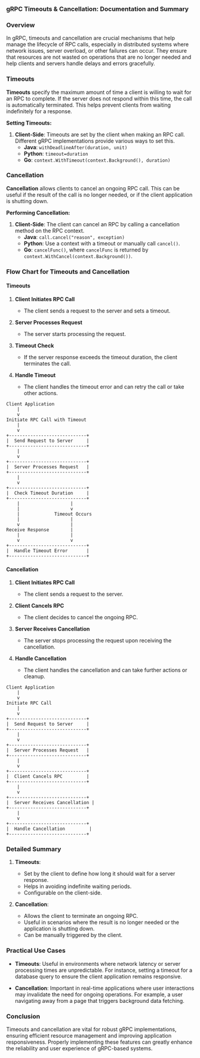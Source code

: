 ### gRPC Timeouts & Cancellation: Documentation and Summary

### Overview

In gRPC, timeouts and cancellation are crucial mechanisms that help manage the lifecycle of RPC calls, especially in distributed systems where network issues, server overload, or other failures can occur. They ensure that resources are not wasted on operations that are no longer needed and help clients and servers handle delays and errors gracefully.

### Timeouts

**Timeouts** specify the maximum amount of time a client is willing to wait for an RPC to complete. If the server does not respond within this time, the call is automatically terminated. This helps prevent clients from waiting indefinitely for a response.

**Setting Timeouts:**

1. **Client-Side**: Timeouts are set by the client when making an RPC call. Different gRPC implementations provide various ways to set this.
    - **Java**: `withDeadlineAfter(duration, unit)`
    - **Python**: `timeout=duration`
    - **Go**: `context.WithTimeout(context.Background(), duration)`

### Cancellation

**Cancellation** allows clients to cancel an ongoing RPC call. This can be useful if the result of the call is no longer needed, or if the client application is shutting down.

**Performing Cancellation:**

1. **Client-Side**: The client can cancel an RPC by calling a cancellation method on the RPC context.
    - **Java**: `call.cancel("reason", exception)`
    - **Python**: Use a context with a timeout or manually call `cancel()`.
    - **Go**: `cancelFunc()`, where `cancelFunc` is returned by `context.WithCancel(context.Background())`.

### Flow Chart for Timeouts and Cancellation

#### Timeouts

1. **Client Initiates RPC Call**
   - The client sends a request to the server and sets a timeout.

2. **Server Processes Request**
   - The server starts processing the request.

3. **Timeout Check**
   - If the server response exceeds the timeout duration, the client terminates the call.

4. **Handle Timeout**
   - The client handles the timeout error and can retry the call or take other actions.

```plaintext
Client Application
    |
    v
Initiate RPC Call with Timeout
    |
    v
+-----------------------------+
|  Send Request to Server     |
+-----------------------------+
    |
    v
+-----------------------------+
|  Server Processes Request   |
+-----------------------------+
    |
    v
+-----------------------------+
|  Check Timeout Duration     |
+-----------------------------+
    |                   |
    |                   v
    |             Timeout Occurs
    |                   |
    v                   |
Receive Response        |
    |                   |
    v                   v
+-----------------------------+
|  Handle Timeout Error       |
+-----------------------------+
```

#### Cancellation

1. **Client Initiates RPC Call**
   - The client sends a request to the server.

2. **Client Cancels RPC**
   - The client decides to cancel the ongoing RPC.

3. **Server Receives Cancellation**
   - The server stops processing the request upon receiving the cancellation.

4. **Handle Cancellation**
   - The client handles the cancellation and can take further actions or cleanup.

```plaintext
Client Application
    |
    v
Initiate RPC Call
    |
    v
+-----------------------------+
|  Send Request to Server     |
+-----------------------------+
    |
    v
+-----------------------------+
|  Server Processes Request   |
+-----------------------------+
    |
    v
+-----------------------------+
|  Client Cancels RPC         |
+-----------------------------+
    |
    v
+-----------------------------+
|  Server Receives Cancellation |
+-----------------------------+
    |
    v
+-----------------------------+
|  Handle Cancellation         |
+-----------------------------+
```

### Detailed Summary

1. **Timeouts**:
    - Set by the client to define how long it should wait for a server response.
    - Helps in avoiding indefinite waiting periods.
    - Configurable on the client-side.

2. **Cancellation**:
    - Allows the client to terminate an ongoing RPC.
    - Useful in scenarios where the result is no longer needed or the application is shutting down.
    - Can be manually triggered by the client.

### Practical Use Cases

- **Timeouts**: Useful in environments where network latency or server processing times are unpredictable. For instance, setting a timeout for a database query to ensure the client application remains responsive.
  
- **Cancellation**: Important in real-time applications where user interactions may invalidate the need for ongoing operations. For example, a user navigating away from a page that triggers background data fetching.

### Conclusion

Timeouts and cancellation are vital for robust gRPC implementations, ensuring efficient resource management and improving application responsiveness. Properly implementing these features can greatly enhance the reliability and user experience of gRPC-based systems.